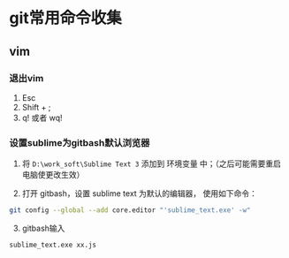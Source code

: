 # git常用命令收集

## vim

### 退出vim 
1. Esc
2. Shift + ;
3. q! 或者 wq!

### 设置sublime为gitbash默认浏览器
1. 将 `D:\work_soft\Sublime Text 3` 添加到 环境变量 中；（之后可能需要重启电脑使更改生效）

2. 打开 gitbash，设置 sublime text 为默认的编辑器， 使用如下命令：
```bash
git config --global --add core.editor "'sublime_text.exe' -w"
```

3. gitbash输入
```bash
sublime_text.exe xx.js
```
